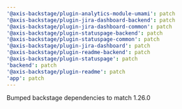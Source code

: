 ```yaml
---
'@axis-backstage/plugin-analytics-module-umami': patch
'@axis-backstage/plugin-jira-dashboard-backend': patch
'@axis-backstage/plugin-jira-dashboard-common': patch
'@axis-backstage/plugin-statuspage-backend': patch
'@axis-backstage/plugin-statuspage-common': patch
'@axis-backstage/plugin-jira-dashboard': patch
'@axis-backstage/plugin-readme-backend': patch
'@axis-backstage/plugin-statuspage': patch
'backend': patch
'@axis-backstage/plugin-readme': patch
'app': patch
---
```


Bumped backstage dependencies to match 1.26.0
